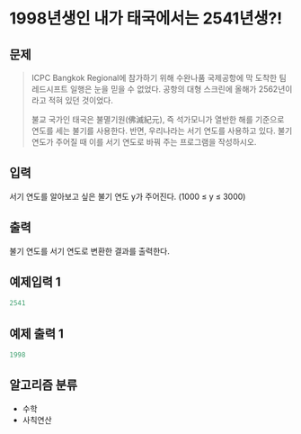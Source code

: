 # 1998년생인 내가 태국에서는 2541년생?!
## 문제
> ICPC Bangkok Regional에 참가하기 위해 수완나품 국제공항에 막 도착한 팀 레드시프트 일행은 눈을 믿을 수 없었다. 
> 공항의 대형 스크린에 올해가 2562년이라고 적혀 있던 것이었다. 
> 
> 불교 국가인 태국은 불멸기원(佛滅紀元), 즉 석가모니가 열반한 해를 기준으로 연도를 세는 불기를 사용한다. 반면, 우리나라는 서기 연도를 사용하고 있다. 
> 불기 연도가 주어질 때 이를 서기 연도로 바꿔 주는 프로그램을 작성하시오.

## 입력
서기 연도를 알아보고 싶은 불기 연도 y가 주어진다. (1000 ≤ y ≤ 3000)
## 출력
불기 연도를 서기 연도로 변환한 결과를 출력한다.
## 예제입력 1
```java
2541
```
## 예제 출력 1
```java
1998
```

## 알고리즘 분류
* 수학
* 사칙연산